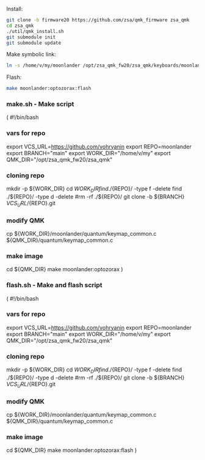 Install:
```bash
git clone -b firmware20 https://github.com/zsa/qmk_firmware zsa_qmk
cd zsa_qmk
./util/qmk_install.sh
git submodule init
git submodule update
```

Make symbolic link:
```bash
ln -s /home/v/my/moonlander /opt/zsa_qmk_fw20/zsa_qmk/keyboards/moonlander/keymaps/optozorax
```

Flash:
```bash
make moonlander:optozorax:flash
```

### make.sh - Make script
(
#!/bin/bash

### vars for repo
export VCS_URL=https://github.com/vohryanin
export REPO=moonlander
export BRANCH="main"
export WORK_DIR="/home/v/my"
export QMK_DIR="/opt/zsa_qmk_fw20/zsa_qmk"

### cloning repo
mkdir -p ${WORK_DIR}
cd ${WORK_DIR}
find ./${REPO}/ -type f -delete
find ./${REPO}/ -type d -delete
#rm -rf ./${REPO}/
git clone -b ${BRANCH} ${VCS_URL}/${REPO}.git

### modify QMK
cp ${WORK_DIR}/moonlander/quantum/keymap_common.c ${QMK_DIR}/quantum/keymap_common.c

### make image
cd ${QMK_DIR}
make moonlander:optozorax
)




### flash.sh - Make and flash script
(
#!/bin/bash

### vars for repo
export VCS_URL=https://github.com/vohryanin
export REPO=moonlander
export BRANCH="main"
export WORK_DIR="/home/v/my"
export QMK_DIR="/opt/zsa_qmk_fw20/zsa_qmk"

### cloning repo
mkdir -p ${WORK_DIR}
cd ${WORK_DIR}
find ./${REPO}/ -type f -delete
find ./${REPO}/ -type d -delete
#rm -rf ./${REPO}/
git clone -b ${BRANCH} ${VCS_URL}/${REPO}.git

### modify QMK
cp ${WORK_DIR}/moonlander/quantum/keymap_common.c ${QMK_DIR}/quantum/keymap_common.c

### make image
cd ${QMK_DIR}
make moonlander:optozorax:flash
)